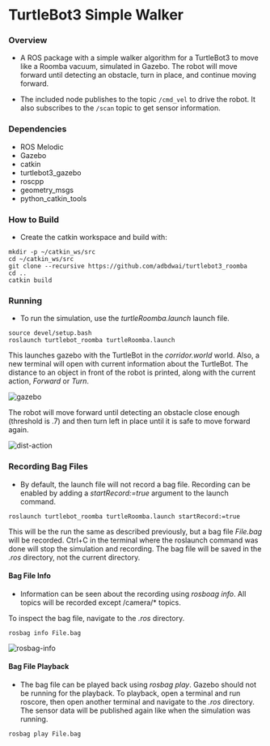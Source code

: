 # TurtleBot3 Simple Walker

### Overview

- A ROS package with a simple walker algorithm for a TurtleBot3 to move like a Roomba vacuum, simulated in Gazebo. The robot will move forward until detecting an obstacle, turn in place, and continue moving forward.

- The included node publishes to the topic `/cmd_vel` to drive the robot. It also subscribes to the `/scan` topic to get sensor information.


### Dependencies
- ROS Melodic
- Gazebo
- catkin
- turtlebot3_gazebo
- roscpp 
- geometry_msgs 
- python_catkin_tools


### How to Build
- Create the catkin workspace and build with:
```
mkdir -p ~/catkin_ws/src
cd ~/catkin_ws/src
git clone --recursive https://github.com/adbdwai/turtlebot3_roomba
cd ..
catkin build
```

### Running 
- To run the simulation, use the *turtleRoomba.launch* launch file.

```
source devel/setup.bash
roslaunch turtlebot_roomba turtleRoomba.launch
```

This launches gazebo with the TurtleBot in the *corridor.world* world. Also, a new terminal will open with current information about the TurtleBot. The distance to an object in front of the robot is printed, along with the current action, *Forward* or *Turn*.

![gazebo](https://cloud.githubusercontent.com/assets/25371934/25075042/f3c66560-22d8-11e7-8931-960d3e02f60c.JPG)

The robot will move forward until detecting an obstacle close enough (threshold is .7) and then turn left in place until it is safe to move forward again. 

![dist-action](https://cloud.githubusercontent.com/assets/25371934/25075048/0d0eaf0a-22d9-11e7-80d4-887f0f7be8f4.JPG)


### Recording Bag Files
- By default, the launch file will not record a bag file. Recording can be enabled by adding a *startRecord:=true* argument to the launch command.
```
roslaunch turtlebot_roomba turtleRoomba.launch startRecord:=true
```

This will be the run the same as described previously, but a bag file *File.bag* will be recorded. Ctrl+C in the terminal where the roslaunch command was done will stop the simulation and recording. The bag file will be saved in the *.ros* directory, not the current directory.



#### Bag File Info
- Information can be seen about the recording using *rosboag info*. All topics will be recorded except /camera/* topics.

To inspect the bag file, navigate to the *.ros* directory.
```
rosbag info File.bag
```

![rosbag-info](https://cloud.githubusercontent.com/assets/25371934/25075098/27608ada-22da-11e7-9761-ccf6d07c3de4.JPG)


#### Bag File Playback
- The bag file can be played back using *rosbag play*. Gazebo should not be running for the playback. To playback, open a terminal and run roscore, then open another terminal and navigate to the *.ros* directory. The sensor data will be published again like when the simulation was running.
```
rosbag play File.bag
```


